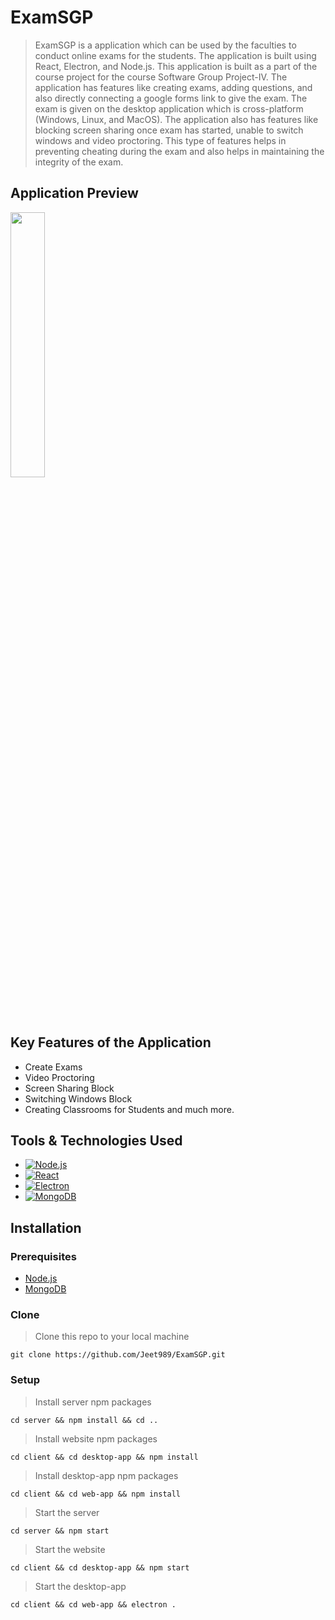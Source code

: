 # ExamSGP

> ExamSGP is a application which can be used by the faculties to conduct online exams for the students. The application is built using React, Electron, and Node.js. This application is built as a part of the course project for the course Software Group Project-IV. The application has features like creating exams, adding questions, and also directly connecting a google forms link to give the exam. The exam is given on the desktop application which is cross-platform (Windows, Linux, and MacOS). The application also has features like blocking screen sharing once exam has started, unable to switch windows and video proctoring. This type of features helps in preventing cheating during the exam and also helps in maintaining the integrity of the exam.

## Application Preview

<img width=33% src="https://youtu.be/73P5Bx3zq_A?si=aVRzrikj-mhv3Uax">
<br />

## Key Features of the Application

- Create Exams
- Video Proctoring
- Screen Sharing Block
- Switching Windows Block
- Creating Classrooms for Students and much more.

## Tools & Technologies Used

- [![Node.js][Node.js]][Node.js-url]
- [![React][React]][React-url]
- [![Electron][Electron]][Electron-url]
- [![MongoDB][MongoDB]][MongoDB-url]

[Node.js]: https://img.shields.io/static/v1?style=for-the-badge&message=Node.js&color=339933&logo=Node.js&logoColor=FFFFFF&label=
[Node.js-url]: https://nodejs.org/en/
[React]: https://img.shields.io/static/v1?style=for-the-badge&message=React&color=222222&logo=React&logoColor=61DAFB&label=
[React-url]: https://reactjs.org/
[Electron]: https://img.shields.io/static/v1?style=for-the-badge&message=Electron&color=47848F&logo=Electron&logoColor=FFFFFF&label=
[Electron-url]: https://www.electronjs.org/
[MongoDB]: https://img.shields.io/static/v1?style=for-the-badge&message=MongoDB&color=47A248&logo=MongoDB&logoColor=FFFFFF&label=
[MongoDB-url]: https://www.mongodb.com/

## Installation

### Prerequisites

- [Node.js](https://nodejs.org/en/)
- [MongoDB](https://www.mongodb.com/)

### Clone

> Clone this repo to your local machine

```shell
git clone https://github.com/Jeet989/ExamSGP.git
```

### Setup

> Install server npm packages

```shell
cd server && npm install && cd ..
```

> Install website npm packages

```shell
cd client && cd desktop-app && npm install
```

> Install desktop-app npm packages

```shell
cd client && cd web-app && npm install
```

> Start the server

```shell
cd server && npm start
```

> Start the website

```shell
cd client && cd desktop-app && npm start
```

> Start the desktop-app

```shell
cd client && cd web-app && electron .
```
